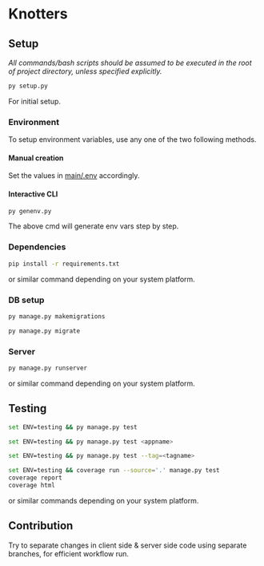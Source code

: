 # Knotters

## Setup

_All commands/bash scripts should be assumed to be executed in the root of project directory, unless specified explicitly._

```bash
py setup.py
```

For initial setup.

### Environment

To setup environment variables, use any one of the two following methods.

#### Manual creation

Set the values in [main/.env](main/.env) accordingly.

#### Interactive CLI

```py
py genenv.py
```

The above cmd will generate env vars step by step.

### Dependencies

```bash
pip install -r requirements.txt
```

or similar command depending on your system platform.

### DB setup

```bash
py manage.py makemigrations
```

```bash
py manage.py migrate
```

### Server

```bash
py manage.py runserver
```

or similar command depending on your system platform.

## Testing

```bash
set ENV=testing && py manage.py test
```

```bash
set ENV=testing && py manage.py test <appname>
```

```bash
set ENV=testing && py manage.py test --tag=<tagname>
```

```bash
set ENV=testing && coverage run --source='.' manage.py test
coverage report
coverage html
```

or similar commands depending on your system platform.

## Contribution

Try to separate changes in client side & server side code using separate branches, for efficient workflow run.

